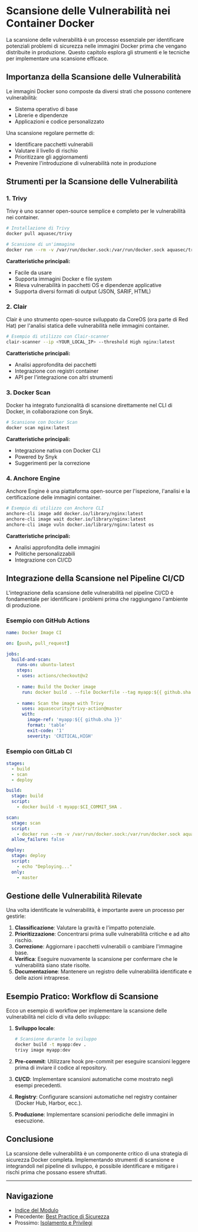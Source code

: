 # Scansione delle Vulnerabilità nei Container Docker

La scansione delle vulnerabilità è un processo essenziale per identificare potenziali problemi di sicurezza nelle immagini Docker prima che vengano distribuite in produzione. Questo capitolo esplora gli strumenti e le tecniche per implementare una scansione efficace.

## Importanza della Scansione delle Vulnerabilità

Le immagini Docker sono composte da diversi strati che possono contenere vulnerabilità:

- Sistema operativo di base
- Librerie e dipendenze
- Applicazioni e codice personalizzato

Una scansione regolare permette di:

- Identificare pacchetti vulnerabili
- Valutare il livello di rischio
- Prioritizzare gli aggiornamenti
- Prevenire l'introduzione di vulnerabilità note in produzione

## Strumenti per la Scansione delle Vulnerabilità

### 1. Trivy

Trivy è uno scanner open-source semplice e completo per le vulnerabilità nei container.

```bash
# Installazione di Trivy
docker pull aquasec/trivy

# Scansione di un'immagine
docker run --rm -v /var/run/docker.sock:/var/run/docker.sock aquasec/trivy image nginx:latest
```

**Caratteristiche principali:**
- Facile da usare
- Supporta immagini Docker e file system
- Rileva vulnerabilità in pacchetti OS e dipendenze applicative
- Supporta diversi formati di output (JSON, SARIF, HTML)

### 2. Clair

Clair è uno strumento open-source sviluppato da CoreOS (ora parte di Red Hat) per l'analisi statica delle vulnerabilità nelle immagini container.

```bash
# Esempio di utilizzo con Clair-scanner
clair-scanner --ip <YOUR_LOCAL_IP> --threshold High nginx:latest
```

**Caratteristiche principali:**
- Analisi approfondita dei pacchetti
- Integrazione con registri container
- API per l'integrazione con altri strumenti

### 3. Docker Scan

Docker ha integrato funzionalità di scansione direttamente nel CLI di Docker, in collaborazione con Snyk.

```bash
# Scansione con Docker Scan
docker scan nginx:latest
```

**Caratteristiche principali:**
- Integrazione nativa con Docker CLI
- Powered by Snyk
- Suggerimenti per la correzione

### 4. Anchore Engine

Anchore Engine è una piattaforma open-source per l'ispezione, l'analisi e la certificazione delle immagini container.

```bash
# Esempio di utilizzo con Anchore CLI
anchore-cli image add docker.io/library/nginx:latest
anchore-cli image wait docker.io/library/nginx:latest
anchore-cli image vuln docker.io/library/nginx:latest os
```

**Caratteristiche principali:**
- Analisi approfondita delle immagini
- Politiche personalizzabili
- Integrazione con CI/CD

## Integrazione della Scansione nel Pipeline CI/CD

L'integrazione della scansione delle vulnerabilità nel pipeline CI/CD è fondamentale per identificare i problemi prima che raggiungano l'ambiente di produzione.

### Esempio con GitHub Actions

```yaml
name: Docker Image CI

on: [push, pull_request]

jobs:
  build-and-scan:
    runs-on: ubuntu-latest
    steps:
    - uses: actions/checkout@v2
    
    - name: Build the Docker image
      run: docker build . --file Dockerfile --tag myapp:${{ github.sha }}
    
    - name: Scan the image with Trivy
      uses: aquasecurity/trivy-action@master
      with:
        image-ref: 'myapp:${{ github.sha }}'
        format: 'table'
        exit-code: '1'
        severity: 'CRITICAL,HIGH'
```

### Esempio con GitLab CI

```yaml
stages:
  - build
  - scan
  - deploy

build:
  stage: build
  script:
    - docker build -t myapp:$CI_COMMIT_SHA .

scan:
  stage: scan
  script:
    - docker run --rm -v /var/run/docker.sock:/var/run/docker.sock aquasec/trivy image myapp:$CI_COMMIT_SHA
  allow_failure: false

deploy:
  stage: deploy
  script:
    - echo "Deploying..."
  only:
    - master
```

## Gestione delle Vulnerabilità Rilevate

Una volta identificate le vulnerabilità, è importante avere un processo per gestirle:

1. **Classificazione**: Valutare la gravità e l'impatto potenziale.
2. **Prioritizzazione**: Concentrarsi prima sulle vulnerabilità critiche e ad alto rischio.
3. **Correzione**: Aggiornare i pacchetti vulnerabili o cambiare l'immagine base.
4. **Verifica**: Eseguire nuovamente la scansione per confermare che le vulnerabilità siano state risolte.
5. **Documentazione**: Mantenere un registro delle vulnerabilità identificate e delle azioni intraprese.

## Esempio Pratico: Workflow di Scansione

Ecco un esempio di workflow per implementare la scansione delle vulnerabilità nel ciclo di vita dello sviluppo:

1. **Sviluppo locale**:
   ```bash
   # Scansione durante lo sviluppo
   docker build -t myapp:dev .
   trivy image myapp:dev
   ```

2. **Pre-commit**:
   Utilizzare hook pre-commit per eseguire scansioni leggere prima di inviare il codice al repository.

3. **CI/CD**:
   Implementare scansioni automatiche come mostrato negli esempi precedenti.

4. **Registry**:
   Configurare scansioni automatiche nel registry container (Docker Hub, Harbor, ecc.).

5. **Produzione**:
   Implementare scansioni periodiche delle immagini in esecuzione.

## Conclusione

La scansione delle vulnerabilità è un componente critico di una strategia di sicurezza Docker completa. Implementando strumenti di scansione e integrandoli nel pipeline di sviluppo, è possibile identificare e mitigare i rischi prima che possano essere sfruttati.

---

## Navigazione

- [Indice del Modulo](./README.md)
- Precedente: [Best Practice di Sicurezza](./02-BestPractice.md)
- Prossimo: [Isolamento e Privilegi](./04-IsolamentoPrivilegi.md)